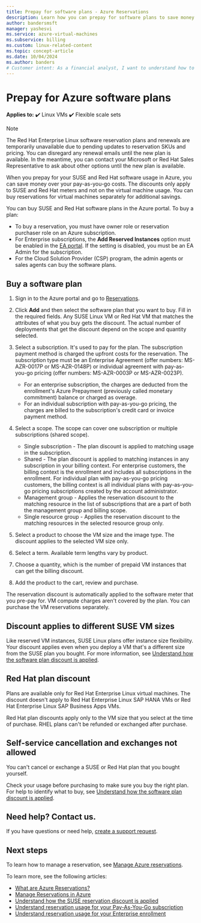 ```yaml
---
title: Prepay for software plans - Azure Reservations
description: Learn how you can prepay for software plans to save money over your pay-as-you-go costs.
author: bandersmsft
manager: yashesvi
ms.service: azure-virtual-machines
ms.subservice: billing
ms.custom: linux-related-content
ms.topic: concept-article
ms.date: 10/04/2024
ms.author: banders
# Customer intent: As a financial analyst, I want to understand how to prepay for software plans, so that I can save costs on SUSE and RedHat software usage in Azure and optimize our cloud budget.
---
```

# Prepay for Azure software plans

**Applies to:** :heavy_check_mark: Linux VMs :heavy_check_mark: Flexible scale sets 

> [!NOTE]
> The Red Hat Enterprise Linux software reservation plans and renewals are temporarily unavailable due to pending updates to reservation SKUs and pricing. You can disregard any renewal emails until the new plan is available. In the meantime, you can contact your Microsoft or Red Hat Sales Representative to ask about other options until the new plan is available.

When you prepay for your SUSE and Red Hat software usage in Azure, you can save money over your pay-as-you-go costs. The discounts only apply to SUSE and Red Hat meters and not on the virtual machine usage. You can buy reservations for virtual machines separately for additional savings.

You can buy SUSE and Red Hat software plans in the Azure portal. To buy a plan:

- To buy a reservation, you must have owner role or reservation purchaser role on an Azure subscription.
- For Enterprise subscriptions, the **Add Reserved Instances** option must be enabled in the [EA portal](https://ea.azure.com/). If the setting is disabled, you must be an EA Admin for the subscription.
- For the Cloud Solution Provider (CSP) program, the admin agents or sales agents can buy the software plans.

## Buy a software plan

1. Sign in to the Azure portal and go to [Reservations](https://portal.azure.com/#blade/Microsoft_Azure_Reservations/ReservationsBrowseBlade).
1. Click **Add** and then select the software plan that you want to buy.
Fill in the required fields. Any SUSE Linux VM or Red Hat VM that matches the attributes of what you buy gets the discount. The actual number of deployments that get the discount depend on the scope and quantity selected.

3. Select a subscription. It's used to pay for the plan.
The subscription payment method is charged the upfront costs for the reservation. The subscription type must be an Enterprise Agreement (offer numbers: MS-AZR-0017P or MS-AZR-0148P) or individual agreement with pay-as-you-go pricing (offer numbers: MS-AZR-0003P or MS-AZR-0023P).
    - For an enterprise subscription, the charges are deducted from the enrollment's Azure Prepayment (previously called monetary commitment) balance or charged as overage.
    - For an individual subscription with pay-as-you-go pricing, the charges are billed to the subscription's credit card or invoice payment method.
4. Select a scope. The scope can cover one subscription or multiple subscriptions (shared scope).
    - Single subscription - The plan discount is applied to matching usage in the subscription.
    - Shared - The plan discount is applied to matching instances in any subscription in your billing context. For enterprise customers, the billing context is the enrollment and includes all subscriptions in the enrollment. For individual plan with pay-as-you-go pricing customers, the billing context is all individual plans with pay-as-you-go pricing subscriptions created by the account administrator.
    - Management group - Applies the reservation discount to the matching resource in the list of subscriptions that are a part of both the management group and billing scope.
    - Single resource group - Applies the reservation discount to the matching resources in the selected resource group only.
5. Select a product to choose the VM size and the image type. The discount applies to the selected VM size only.
6. Select a term. Available term lengths vary by product.
7. Choose a quantity, which is the number of prepaid VM instances that can get the billing discount.
8. Add the product to the cart, review and purchase.

The reservation discount is automatically applied to the software meter that you pre-pay for. VM compute charges aren't covered by the plan. You can purchase the VM reservations separately.

## Discount applies to different SUSE VM sizes

Like reserved VM instances, SUSE Linux plans offer instance size flexibility. Your discount applies even when you deploy a VM that's a different size from the SUSE plan you bought. For more information, see [Understand how the software plan discount is applied](/azure/cost-management-billing/reservations/understand-suse-reservation-charges).

## Red Hat plan discount

Plans are available only for Red Hat Enterprise Linux virtual machines. The discount doesn't apply to Red Hat Enterprise Linux SAP HANA VMs or Red Hat Enterprise Linux SAP Business Apps VMs.

Red Hat plan discounts apply only to the VM size that you select at the time of purchase. RHEL plans can't be refunded or exchanged after purchase.

## Self-service cancellation and exchanges not allowed

You can't cancel or exchange a SUSE or Red Hat plan that you bought yourself.

Check your usage before purchasing to make sure you buy the right plan. For help to identify what to buy, see [Understand how the software plan discount is applied](/azure/cost-management-billing/reservations/understand-suse-reservation-charges).

## Need help? Contact us.

If you have questions or need help, [create a support request](https://portal.azure.com/#blade/Microsoft_Azure_Support/HelpAndSupportBlade/newsupportrequest).

## Next steps

To learn how to manage a reservation, see [Manage Azure reservations](/azure/cost-management-billing/reservations/manage-reserved-vm-instance).

To learn more, see the following articles:

- [What are Azure Reservations?](/azure/cost-management-billing/reservations/save-compute-costs-reservations)
- [Manage Reservations in Azure](/azure/cost-management-billing/reservations/manage-reserved-vm-instance)
- [Understand how the SUSE reservation discount is applied](/azure/cost-management-billing/reservations/understand-suse-reservation-charges)
- [Understand reservation usage for your Pay-As-You-Go subscription](/azure/cost-management-billing/reservations/understand-reserved-instance-usage)
- [Understand reservation usage for your Enterprise enrollment](/azure/cost-management-billing/reservations/understand-reserved-instance-usage-ea)
